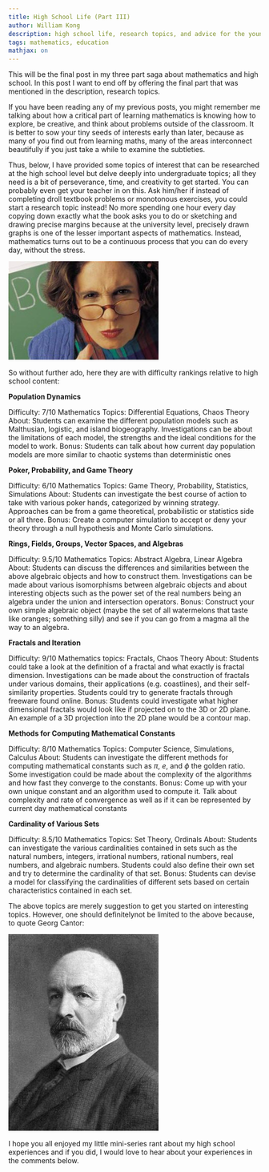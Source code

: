 ```yaml
---
title: High School Life (Part III)
author: William Kong
description: high school life, research topics, and advice for the young aspiring mathematician.
tags: mathematics, education
mathjax: on
---
```


This will be the final post in my three part saga about mathematics and high school. In this post I want to end off by offering the final part that was mentioned in the description, research topics.

If you have been reading any of my previous posts, you might remember me talking about how a critical part of learning mathematics is knowing how to explore, be creative, and think about problems outside of the classroom. It is better to sow your tiny seeds of interests early than later, because as many of you find out from learning maths, many of the areas interconnect beautifully if you just take a while to examine the subtleties.

Thus, below, I have provided some topics of interest that can be researched at the high school level but delve deeply into undergraduate topics; all they need is a bit of perseverance, time, and creativity to get started. You can probably even get your teacher in on this. Ask him/her if instead of completing droll textbook problems or monotonous exercises, you could start a research topic instead! No more spending one hour every day copying down exactly what the book asks you to do or sketching and drawing precise margins because at the university level, precisely drawn graphs is one of the lesser important aspects of mathematics. Instead, mathematics turns out to be a continuous process that you can do every day, without the stress.


![\... unless of course, your teacher wants you know the critical skills of copying and pasting. Then, it is advisable to keep at those \'exercises\'.](/files/hsl3_1.jpg)

So without further ado, here they are with difficulty rankings relative to high school content:

**Population Dynamics**

Difficulty: 7/10
Mathematics Topics: Differential Equations, Chaos Theory
About: Students can examine the different  population models such as Malthusian, logistic, and island biogeography. Investigations can be about the limitations of each model, the strengths and the ideal conditions for the model to work.
Bonus: Students can talk about how current day population models are more similar to chaotic systems than deterministic ones

**Poker, Probability, and Game Theory**

Difficulty: 6/10
Mathematics Topics: Game Theory, Probability, Statistics, Simulations
About: Students can investigate the best course of action to take with various poker hands, categorized by winning strategy. Approaches can be from a game theoretical, probabilistic or statistics side or all three.
Bonus: Create a computer simulation to accept or deny your theory through a null hypothesis and Monte Carlo simulations.

**Rings, Fields, Groups, Vector Spaces, and Algebras**

Difficulty: 9.5/10
Mathematics Topics: Abstract Algebra, Linear Algebra
About: Students can discuss the differences and similarities between the above algebraic objects and how to construct them. Investigations can be made about various isomorphisms between algebraic objects and about interesting objects such as the power set of the real numbers being an algebra under the union and intersection operators.
Bonus: Construct your own simple algebraic object \(maybe the set of all watermelons that taste like oranges; something silly\) and see if you can go from a magma all the way to an algebra.

**Fractals and Iteration**

Difficulty: 9/10
Mathematics topics: Fractals, Chaos Theory
About: Students could take a look at the definition of a fractal and what exactly is fractal dimension. Investigations can be made about the construction of fractals under various domains, their applications \(e.g. coastlines\), and their self-similarity properties. Students could try to generate fractals through freeware found online.
Bonus: Students could investigate what higher dimensional fractals would look like if projected on to the 3D or 2D plane. An example of a 3D projection into the 2D plane would be a contour map.

**Methods for Computing Mathematical Constants**

Difficulty: 8/10
Mathematics Topics: Computer Science, Simulations, Calculus
About: Students can investigate the different methods for computing mathematical constants such as $\pi$, $e$, and $\phi$ the golden ratio. Some investigation could be made about the complexity of the algorithms and how fast they converge to the constants.
Bonus: Come up with your own unique constant and an algorithm used to compute it. Talk about complexity and rate of convergence as well as if it can be represented by current day mathematical constants

**Cardinality of Various Sets**

Difficulty: 8.5/10
Mathematics Topics: Set Theory, Ordinals
About: Students can investigate the various cardinalities contained in sets such as the natural numbers, integers, irrational numbers, rational numbers, real numbers, and algebraic numbers. Students could also define their own set and try to determine the cardinality of that set.
Bonus: Students can devise a model for classifying the cardinalities of different sets based  on certain characteristics contained in each set.

The above topics are merely suggestion to get you started on interesting topics. However, one should definitelynot be limited to the above because, to quote Georg Cantor:

![\"The essence of mathematics is in its freedom.\"](/files/hsl3_2.jpg)
  
I hope you all enjoyed my little mini-series rant about my high school experiences and if you did, I would love to hear about your experiences in the comments below.